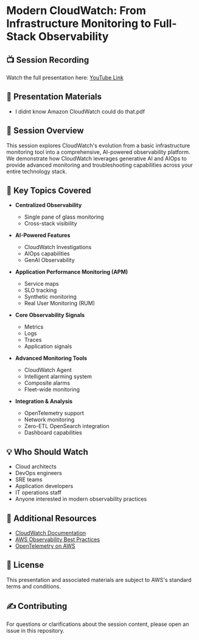 # Modern CloudWatch: From Infrastructure Monitoring to Full-Stack Observability

## 📺 Session Recording
Watch the full presentation here: [YouTube Link](https://www.youtube.com/watch?v=Kn8uYZJyW-o)

## 📄 Presentation Materials
- I didnt know Amazon CloudWatch could do that.pdf <!-- Add the actual PDF link when available -->

## 🎯 Session Overview
This session explores CloudWatch's evolution from a basic infrastructure monitoring tool into a comprehensive, AI-powered observability platform. We demonstrate how CloudWatch leverages generative AI and AIOps to provide advanced monitoring and troubleshooting capabilities across your entire technology stack.

## 🔑 Key Topics Covered
- **Centralized Observability**
  - Single pane of glass monitoring
  - Cross-stack visibility
  
- **AI-Powered Features**
  - CloudWatch Investigations
  - AIOps capabilities
  - GenAI Observability
  
- **Application Performance Monitoring (APM)**
  - Service maps
  - SLO tracking
  - Synthetic monitoring
  - Real User Monitoring (RUM)
  
- **Core Observability Signals**
  - Metrics
  - Logs
  - Traces
  - Application signals
  
- **Advanced Monitoring Tools**
  - CloudWatch Agent
  - Intelligent alarming system
  - Composite alarms
  - Fleet-wide monitoring
  
- **Integration & Analysis**
  - OpenTelemetry support
  - Network monitoring
  - Zero-ETL OpenSearch integration
  - Dashboard capabilities

## 💡 Who Should Watch
- Cloud architects
- DevOps engineers
- SRE teams
- Application developers
- IT operations staff
- Anyone interested in modern observability practices

## 🔗 Additional Resources
- [CloudWatch Documentation](https://docs.aws.amazon.com/cloudwatch/)
- [AWS Observability Best Practices](https://aws.amazon.com/builders-library/topics/monitoring-observability/)
- [OpenTelemetry on AWS](https://aws.amazon.com/otel/)

## 📝 License
This presentation and associated materials are subject to AWS's standard terms and conditions.

## ✍️ Contributing
For questions or clarifications about the session content, please open an issue in this repository.


